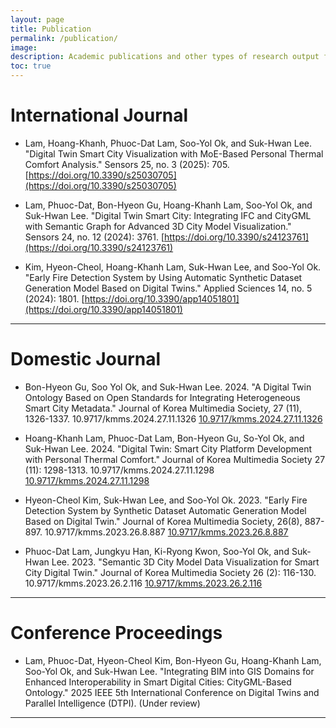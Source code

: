 ```yaml
---
layout: page
title: Publication
permalink: /publication/
image: 
description: Academic publications and other types of research output from the AI Digital Twin Lab, Dong-A University of Korea
toc: true
---
```


# International Journal

* Lam, Hoang-Khanh, Phuoc-Dat Lam, Soo-Yol Ok, and Suk-Hwan Lee. "Digital Twin Smart City Visualization with MoE-Based Personal Thermal Comfort Analysis." Sensors 25, no. 3 (2025): 705. [https://doi.org/10.3390/s25030705](https://doi.org/10.3390/s25030705)

* Lam, Phuoc-Dat, Bon-Hyeon Gu, Hoang-Khanh Lam, Soo-Yol Ok, and Suk-Hwan Lee. "Digital Twin Smart City: Integrating IFC and CityGML with Semantic Graph for Advanced 3D City Model Visualization." Sensors 24, no. 12 (2024): 3761. [https://doi.org/10.3390/s24123761](https://doi.org/10.3390/s24123761)

* Kim, Hyeon-Cheol, Hoang-Khanh Lam, Suk-Hwan Lee, and Soo-Yol Ok. "Early Fire Detection System by Using Automatic Synthetic Dataset Generation Model Based on Digital Twins." Applied Sciences 14, no. 5 (2024): 1801. [https://doi.org/10.3390/app14051801](https://doi.org/10.3390/app14051801)

***

# Domestic Journal

* Bon-Hyeon Gu, Soo Yol Ok, and Suk-Hwan Lee. 2024. "A Digital Twin Ontology Based on Open Standards for Integrating Heterogeneous Smart City Metadata." Journal of Korea Multimedia Society, 27 (11), 1326-1337. 10.9717/kmms.2024.27.11.1326 [10.9717/kmms.2024.27.11.1326](https://www.dbpia.co.kr/journal/articleDetail?nodeId=NODE11991781&language=ko_KR&hasTopBanner=true)
  
* Hoang-Khanh Lam, Phuoc-Dat Lam, Bon-Hyeon Gu, So-Yol Ok, and Suk-Hwan Lee. 2024. "Digital Twin: Smart City Platform Development with Personal Thermal Comfort." Journal of Korea Multimedia Society 27 (11): 1298-1313. 10.9717/kmms.2024.27.11.1298 [10.9717/kmms.2024.27.11.1298](https://www.dbpia.co.kr/Journal/articleDetail?nodeId=NODE11991779)

* Hyeon-Cheol Kim, Suk-Hwan Lee, and Soo-Yol Ok. 2023. "Early Fire Detection System by Synthetic Dataset Automatic Generation Model Based on Digital Twin." Journal of Korea Multimedia Society, 26(8), 887-897. 10.9717/kmms.2023.26.8.887 [10.9717/kmms.2023.26.8.887](https://www.dbpia.co.kr/journal/articleDetail?nodeId=NODE11516289&language=ko_KR&hasTopBanner=true)
  
* Phuoc-Dat Lam, Jungkyu Han, Ki-Ryong Kwon, Soo-Yol Ok, and Suk-Hwan Lee. 2023. "Semantic 3D City Model Data Visualization for Smart City Digital Twin." Journal of Korea Multimedia Society 26 (2): 116-130. 10.9717/kmms.2023.26.2.116 [10.9717/kmms.2023.26.2.116](https://www.dbpia.co.kr/journal/articleDetail?nodeId=NODE11219438)

***

# Conference Proceedings

* Lam, Phuoc-Dat, Hyeon-Cheol Kim, Bon-Hyeon Gu, Hoang-Khanh Lam, Soo-Yol Ok, and Suk-Hwan Lee. "Integrating BIM into GIS Domains for Enhanced Interoperability in Smart Digital Cities: CityGML-Based Ontology." 2025 IEEE 5th International Conference on Digital Twins and Parallel Intelligence (DTPI). (Under review)

***